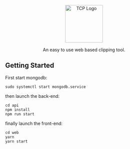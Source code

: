 <p align="center">
  <img src="https://openclipart.org/image/800px/249421" width="120" alt="TCP Logo" />
</p>
<p align="center">An easy to use web based clipping tool.</p>

## Getting Started

First start mongodb:
```
sudo systemctl start mongodb.service
```

then launch the back-end:
```
cd api
npm install
npm run start
```

finally launch the front-end:
```
cd web
yarn
yarn start
```
